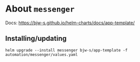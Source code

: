 About `messenger`
===
Docs: https://bjw-s.github.io/helm-charts/docs/app-template/


Installing/updating
---

```shell
helm upgrade --install messenger bjw-s/app-template -f automation/messenger/values.yaml
```
